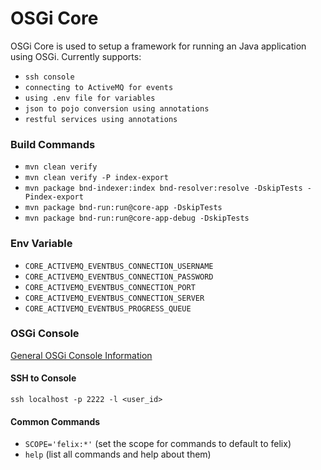 # OSGi Core

OSGi Core is used to setup a framework for running an Java application using OSGi. Currently supports:
- `ssh console`
- `connecting to ActiveMQ for events`
- `using .env file for variables`
- `json to pojo conversion using annotations`
- `restful services using annotations`

### Build Commands
- `mvn clean verify`
- `mvn clean verify -P index-export`
- `mvn package bnd-indexer:index bnd-resolver:resolve -DskipTests -Pindex-export`
- `mvn package bnd-run:run@core-app -DskipTests`
- `mvn package bnd-run:run@core-app-debug -DskipTests`

### Env Variable
 - `CORE_ACTIVEMQ_EVENTBUS_CONNECTION_USERNAME`
 - `CORE_ACTIVEMQ_EVENTBUS_CONNECTION_PASSWORD`
 - `CORE_ACTIVEMQ_EVENTBUS_CONNECTION_PORT`
 - `CORE_ACTIVEMQ_EVENTBUS_CONNECTION_SERVER`
 - `CORE_ACTIVEMQ_EVENTBUS_PROGRESS_QUEUE`
 
### OSGi Console
[General OSGi Console Information](https://enroute.osgi.org/FAQ/500-gogo.html)

#### SSH to Console
`ssh localhost -p 2222 -l <user_id>`

#### Common Commands
- `SCOPE='felix:*'` (set the scope for commands to default to felix)
- `help` (list all commands and help about them)
